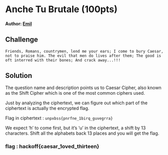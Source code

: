 # Anche Tu Brutale (100pts)
#### Author: [Emil](https://github.com/TheSkullCrushr)

## Challenge
`
Friends, Romans, countrymen, lend me your ears; I come to bury Caesar, not to praise him. The evil that men do lives after them; The good is oft interred with their bones; And crack away...!!!
` 
## Solution
The question name and description points us to Caesar Cipher, also known as the Shift Cipher which is one of the most common ciphers used.

Just by analyzing the ciphertext, we can figure out which part of the ciphertext is actually the encrypted flag.

Flag in ciphertext : `unpxbss{pnrfne_1birq_guvegrra}`

We expect ‘h’ to come first, but it’s ‘u’ in the ciphertext, a shift by 13 characters.
Shift all the alphabets back 13 places and you will get the flag.


### flag : hackoff{caesar_1oved_thirteen}
